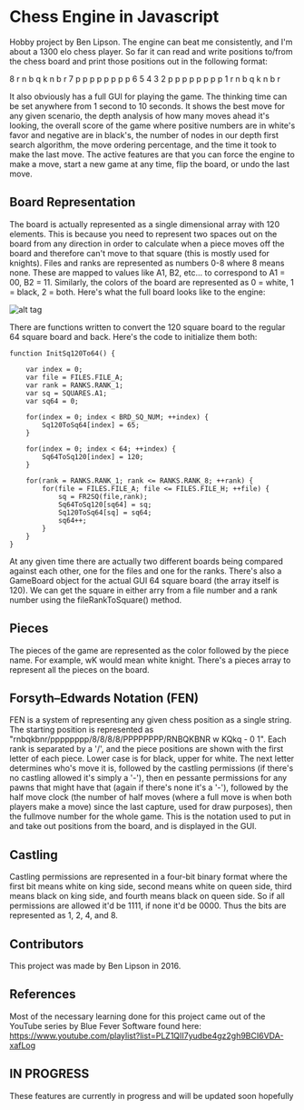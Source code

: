 # Chess Engine in Javascript

Hobby project by Ben Lipson. The engine can beat me consistently, and I'm about a 1300 elo chess player. So far it can read and write positions to/from the chess board and print those positions out in the following format:

8	r 	n 	b 	q 	k 	n 	b 	r
7 	p 	p 	p 	p 	p 	p 	p 	p
6
5
4
3
2 	p 	p 	p 	p 	p 	p 	p 	p
1	r 	n 	b 	q 	k 	n 	b 	r

It also obviously has a full GUI for playing the game. The thinking time can be set anywhere from 1 second to 10 seconds. It shows the best move for any given scenario, the depth analysis of how many moves ahead it's looking, the overall score of the game where positive numbers are in white's favor and negative are in black's, the number of nodes in our depth first search algorithm, the move ordering percentage, and the time it took to make the last move. The active features are that you can force the engine to make a move, start a new game at any time, flip the board, or undo the last move.

## Board Representation
The board is actually represented as a single dimensional array with 120 elements. This is because you need to represent two spaces out on the board from any direction in order to calculate when a piece moves off the board and therefore can't move to that square (this is mostly used for knights). Files and ranks are represented as numbers 0-8 where 8 means none. These are mapped to values like A1, B2, etc... to correspond to A1 = 00, B2 = 11. Similarly, the colors of the board are represented as 0 = white, 1 = black, 2 = both. Here's what the full board looks like to the engine:

![alt tag](http://1000projects.org/wp-content/uploads/2012/09/offset-representaion.jpg)

There are functions written to convert the 120 square board to the regular 64 square board and back. Here's the code to initialize them both:

	function InitSq120To64() {

		var index = 0;
		var file = FILES.FILE_A;
		var rank = RANKS.RANK_1;
		var sq = SQUARES.A1;
		var sq64 = 0;

		for(index = 0; index < BRD_SQ_NUM; ++index) {
			Sq120ToSq64[index] = 65;
		}
		
		for(index = 0; index < 64; ++index) {
			Sq64ToSq120[index] = 120;
		}
		
		for(rank = RANKS.RANK_1; rank <= RANKS.RANK_8; ++rank) {
			for(file = FILES.FILE_A; file <= FILES.FILE_H; ++file) {
				sq = FR2SQ(file,rank);
				Sq64ToSq120[sq64] = sq;
				Sq120ToSq64[sq] = sq64;
				sq64++;
			}
		}
	}

At any given time there are actually two different boards being compared against each other, one for the files and one for the ranks. There's also a GameBoard object for the actual GUI 64 square board (the array itself is 120). We can get the square in either arry from a file number and a rank number using the fileRankToSquare() method.

## Pieces
The pieces of the game are represented as the color followed by the piece name. For example, wK would mean white knight. There's a pieces array to represent all the pieces on the board.

## Forsyth–Edwards Notation (FEN)
FEN is a system of representing any given chess position as a single string. The starting position is represented as "rnbqkbnr/pppppppp/8/8/8/8/PPPPPPPP/RNBQKBNR w KQkq - 0 1". Each rank is separated by a '/', and the piece positions are shown with the first letter of each piece. Lower case is for black, upper for white. The next letter determines who's move it is, followed by the castling permissions (if there's no castling allowed it's simply a '-'), then en pessante permissions for any pawns that might have that (again if there's none it's a '-'), followed by the half move clock (the number of half moves (where a full move is when both players make a move) since the last capture, used for draw purposes), then the fullmove number for the whole game. This is the notation used to put in and take out positions from the board, and is displayed in the GUI.

## Castling
Castling permissions are represented in a four-bit binary format where the first bit means white on king side, second means white on queen side, third means black on king side, and fourth means black on queen side. So if all permissions are allowed it'd be 1111, if none it'd be 0000. Thus the bits are represented as 1, 2, 4, and 8.

## Contributors
This project was made by Ben Lipson in 2016.

## References
Most of the necessary learning done for this project came out of the YouTube series by Blue Fever Software found here: https://www.youtube.com/playlist?list=PLZ1QII7yudbe4gz2gh9BCI6VDA-xafLog

## IN PROGRESS
These features are currently in progress and will be updated soon hopefully